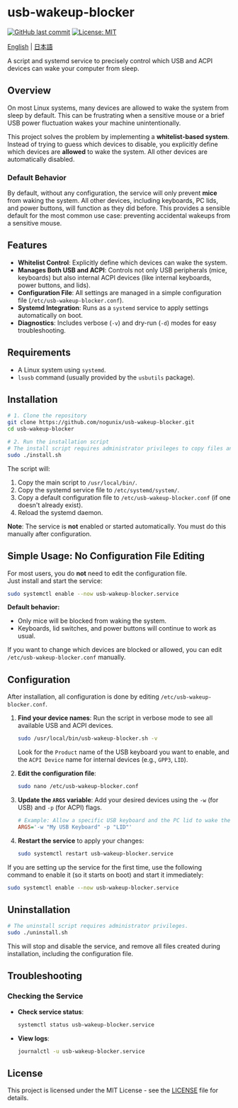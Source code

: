# usb-wakeup-blocker

[![GitHub last commit](https://img.shields.io/github/last-commit/nogunix/usb-wakeup-blocker)](https://github.com/nogunix/usb-wakeup-blocker/commits/main)
[![License: MIT](https://img.shields.io/badge/License-MIT-yellow.svg)](https://github.com/nogunix/usb-wakeup-blocker/blob/main/LICENSE)


[English](./README.md) | [日本語](./README.ja.md)

A script and systemd service to precisely control which USB and ACPI devices can wake your computer from sleep.

## Overview 

On most Linux systems, many devices are allowed to wake the system from sleep by default. This can be frustrating when a sensitive mouse or a brief USB power fluctuation wakes your machine unintentionally.

This project solves the problem by implementing a **whitelist-based system**. Instead of trying to guess which devices to disable, you explicitly define which devices are **allowed** to wake the system. All other devices are automatically disabled.

### Default Behavior

By default, without any configuration, the service will only prevent **mice** from waking the system. All other devices, including keyboards, PC lids, and power buttons, will function as they did before. This provides a sensible default for the most common use case: preventing accidental wakeups from a sensitive mouse.

## Features

- **Whitelist Control**: Explicitly define which devices can wake the system.
- **Manages Both USB and ACPI**: Controls not only USB peripherals (mice, keyboards) but also internal ACPI devices (like internal keyboards, power buttons, and lids).
- **Configuration File**: All settings are managed in a simple configuration file (`/etc/usb-wakeup-blocker.conf`).
- **Systemd Integration**: Runs as a `systemd` service to apply settings automatically on boot.
- **Diagnostics**: Includes verbose (`-v`) and dry-run (`-d`) modes for easy troubleshooting.

## Requirements

- A Linux system using `systemd`.
- `lsusb` command (usually provided by the `usbutils` package).

## Installation

```bash
# 1. Clone the repository
git clone https://github.com/nogunix/usb-wakeup-blocker.git
cd usb-wakeup-blocker

# 2. Run the installation script
# The install script requires administrator privileges to copy files and manage the service.
sudo ./install.sh
```

The script will:
1.  Copy the main script to `/usr/local/bin/`.
2.  Copy the systemd service file to `/etc/systemd/system/`.
3.  Copy a default configuration file to `/etc/usb-wakeup-blocker.conf` (if one doesn't already exist).
4.  Reload the systemd daemon.

**Note**: The service is **not** enabled or started automatically. You must do this manually after configuration.

## Simple Usage: No Configuration File Editing

For most users, you do **not** need to edit the configuration file.  
Just install and start the service:

```bash
sudo systemctl enable --now usb-wakeup-blocker.service
```

**Default behavior:**  
- Only mice will be blocked from waking the system.
- Keyboards, lid switches, and power buttons will continue to work as usual.

If you want to change which devices are blocked or allowed, you can edit `/etc/usb-wakeup-blocker.conf` manually.

## Configuration

After installation, all configuration is done by editing `/etc/usb-wakeup-blocker.conf`.

1.  **Find your device names**: Run the script in verbose mode to see all available USB and ACPI devices.
    ```bash
    sudo /usr/local/bin/usb-wakeup-blocker.sh -v
    ```
    Look for the `Product` name of the USB keyboard you want to enable, and the `ACPI Device` name for internal devices (e.g., `GPP3`, `LID`).

2.  **Edit the configuration file**:
    ```bash
    sudo nano /etc/usb-wakeup-blocker.conf
    ```

3.  **Update the `ARGS` variable**: Add your desired devices using the `-w` (for USB) and `-p` (for ACPI) flags.
    ```ini
    # Example: Allow a specific USB keyboard and the PC lid to wake the system.
    ARGS='-w "My USB Keyboard" -p "LID"'
    ```

4.  **Restart the service** to apply your changes:
    ```bash
    sudo systemctl restart usb-wakeup-blocker.service
    ```

If you are setting up the service for the first time, use the following command to enable it (so it starts on boot) and start it immediately:
```bash
sudo systemctl enable --now usb-wakeup-blocker.service
```


## Uninstallation

```bash
# The uninstall script requires administrator privileges.
sudo ./uninstall.sh
```

This will stop and disable the service, and remove all files created during installation, including the configuration file.

## Troubleshooting

### Checking the Service

*   **Check service status**:
    ```bash
    systemctl status usb-wakeup-blocker.service
    ```
*   **View logs**:
    ```bash
    journalctl -u usb-wakeup-blocker.service
    ```

## License

This project is licensed under the MIT License - see the [LICENSE](LICENSE) file for details.

